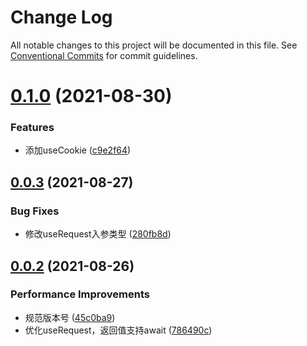 # Change Log

All notable changes to this project will be documented in this file.
See [Conventional Commits](https://conventionalcommits.org) for commit guidelines.

# [0.1.0](https://github.com/mrrs878/gear/compare/@mrrs878/hooks@0.0.3...@mrrs878/hooks@0.1.0) (2021-08-30)


### Features

* 添加useCookie ([c9e2f64](https://github.com/mrrs878/gear/commit/c9e2f642674b1cab46406cf93944f574c3c09e21))





## [0.0.3](https://github.com/mrrs878/gear/compare/@mrrs878/hooks@0.0.2...@mrrs878/hooks@0.0.3) (2021-08-27)


### Bug Fixes

* 修改useRequest入参类型 ([280fb8d](https://github.com/mrrs878/gear/commit/280fb8d7af1f67b4687194f8e241274e18ad392d))





## [0.0.2](https://github.com/mrrs878/gear/compare/@mrrs878/hooks@0.0.1...@mrrs878/hooks@0.0.2) (2021-08-26)


### Performance Improvements

* 规范版本号 ([45c0ba9](https://github.com/mrrs878/gear/commit/45c0ba958a2814580e5f73d9a9b9b4f56b9e8fb6))
* 优化useRequest，返回值支持await ([786490c](https://github.com/mrrs878/gear/commit/786490c91505cbbb3f4d46b55e18cf1a9072c845))
